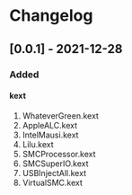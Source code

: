 # Changelog

## [0.0.1] - 2021-12-28
### Added

#### kext

1. WhateverGreen.kext
2. AppleALC.kext
3. IntelMausi.kext
4. Lilu.kext
5. SMCProcessor.kext
6. SMCSuperIO.kext
7. USBInjectAll.kext
8. VirtualSMC.kext
